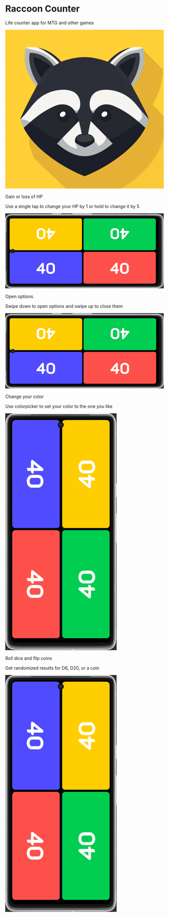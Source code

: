 # Raccoon Counter

Life counter app for MTG and other games

![alt_text](https://github.com/RogaJedi/life_counter/blob/master/Raccoon_Counter.png)

Gain or loss of HP

Use a single tap to change your HP by 1 or hold to change it by 5

![alt_text](https://github.com/RogaJedi/life_counter/blob/master/LC-0.3-demo-1.gif)

Open options

Swipe down to open options and swipe up to close them

![alt_text](https://github.com/RogaJedi/life_counter/blob/master/LC-0.3-demo-2.gif)

Change your color

Use colorpicker to set your color to the one you like

![alt_text](https://github.com/RogaJedi/life_counter/blob/master/LC-0.3-demo-3.gif)

Roll dice and flip coins

Get randomized results for D6, D20, or a coin

![alt_text](https://github.com/RogaJedi/life_counter/blob/master/LC-0.3-demo-4.gif)
